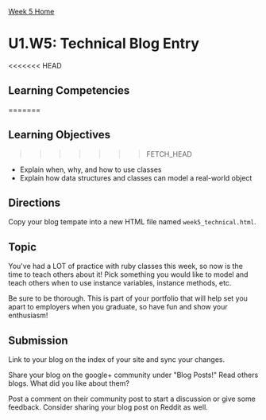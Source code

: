 [Week 5 Home](../)

# U1.W5: Technical Blog Entry

<<<<<<< HEAD
## Learning Competencies
=======
## Learning Objectives
>>>>>>> FETCH_HEAD
- Explain when, why, and how to use classes
- Explain how data structures and classes can model a real-world object


## Directions
Copy your blog tempate into a new HTML file named `week5_technical.html`. 

## Topic
You've had a LOT of practice with ruby classes this week, so now is the time to teach others about it! Pick something you would like to model and teach others when to use instance variables, instance methods, etc. 

Be sure to be thorough. This is part of your portfolio that will help set you apart to employers when you graduate, so have fun and show your enthusiasm!

## Submission
Link to your blog on the index of your site and sync your changes. 

Share your blog on the google+ community under "Blog Posts!" Read others blogs. What did you like about them? 

Post a comment on their community post to start a discussion or give some feedback.  Consider sharing your blog post on Reddit as well.
